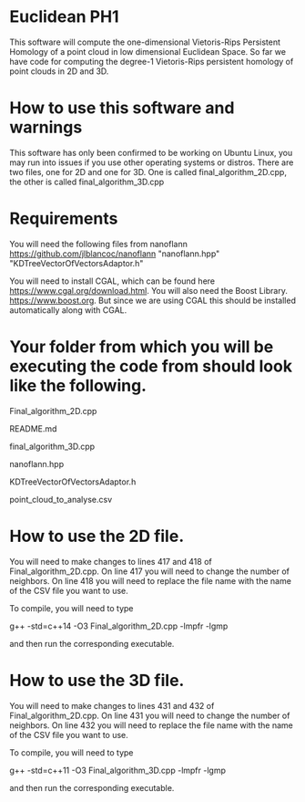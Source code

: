 # Euclidean PH1
This software will compute the one-dimensional Vietoris-Rips Persistent Homology of a point cloud in low dimensional Euclidean Space. So far we have code for computing the degree-1 Vietoris-Rips persistent homology of point clouds in 2D and 3D. 

# How to use this software and warnings
This software has only been confirmed to be working on Ubuntu Linux, you may run into issues if you use other operating systems or distros. There are two files, one for 2D and one for 3D. One is called final_algorithm_2D.cpp, the other is called final_algorithm_3D.cpp

# Requirements 
You will need the following files from nanoflann  https://github.com/jlblancoc/nanoflann
"nanoflann.hpp"
"KDTreeVectorOfVectorsAdaptor.h"

You will need to install CGAL, which can be found here https://www.cgal.org/download.html.
You will also need the Boost Library. https://www.boost.org. But since we are using CGAL this should be installed automatically along with CGAL.

# Your folder from which you will be executing the code from should look like the following. 

Final_algorithm_2D.cpp

README.md

final_algorithm_3D.cpp

nanoflann.hpp

KDTreeVectorOfVectorsAdaptor.h

point_cloud_to_analyse.csv

# How to use the 2D file. 
You will need to make changes to lines 417 and 418 of Final_algorithm_2D.cpp. 
On line 417 you will need to change the number of neighbors.
On line 418 you will need to replace the file name with the name of the CSV file you want to use. 

To compile, you will need to type

g++ -std=c++14 -O3 Final_algorithm_2D.cpp -lmpfr -lgmp

and then run the corresponding executable. 

# How to use the 3D file. 
You will need to make changes to lines 431 and 432 of Final_algorithm_2D.cpp. 
On line 431 you will need to change the number of neighbors.
On line 432 you will need to replace the file name with the name of the CSV file you want to use. 

To compile, you will need to type

g++ -std=c++11 -O3 Final_algorithm_3D.cpp -lmpfr -lgmp

and then run the corresponding executable. 



